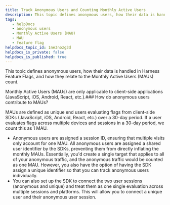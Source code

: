 ```yaml
---
title: Track Anonymous Users and Counting Monthly Active Users
description: This topic defines anonymous users, how their data is handled in Harness Feature Flags, and how they relate to the Monthly Active Users (MAUs) count.
tags: 
   - helpDocs
   - anonymous users
   - Monthly Active Users (MAU)
   - MAU
   - feature flag
helpdocs_topic_id: 1ne3nozg3d
helpdocs_is_private: false
helpdocs_is_published: true
---
```


This topic defines anonymous users, how their data is handled in Harness Feature Flags, and how they relate to the Monthly Active Users (MAUs) count.

Monthly Active Users (MAUs) are only applicable to client-side applications (JavaScript, iOS, Android, React, etc.).### How do anonymous users contribute to MAUs?

MAUs are defined as unique end users evaluating flags from client-side SDKs (JavaScript, iOS, Android, React, etc.) over a 30-day period. If a user evaluates flags across multiple devices and sessions in a 30-day period, we count this as 1 MAU.

* Anonymous users are assigned a session ID, ensuring that multiple visits only account for one MAU. All anonymous users are assigned a shared user identifier by the SDKs, preventing them from directly inflating the monthly MAUs. Essentially, you'd create a single target that applies to all of your anonymous traffic, and the anonymous traffic would be counted as one MAU. However, you also have the option of having the SDK assign a unique identifier so that you can track anonymous users individually.
* You can also set up the SDK to connect the two user sessions (anonymous and unique) and treat them as one single evaluation across multiple sessions and platforms. This will allow you to connect a unique user and their anonymous user session.

